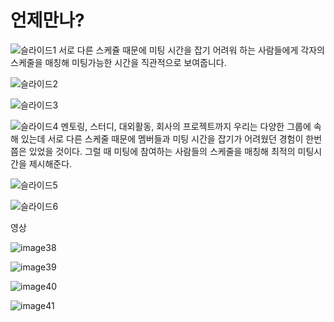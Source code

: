# 언제만나?


![슬라이드1](https://user-images.githubusercontent.com/80875005/227515787-7a98ee0b-40a4-460b-abfc-e66ce80ccacd.JPG)
서로 다른 스케쥴 때문에 미팅 시간을 잡기 어려워 하는 사람들에게 각자의 스케줄을 매칭해 미팅가능한 시간을 직관적으로 보여줍니다.

![슬라이드2](https://user-images.githubusercontent.com/80875005/227515788-2e897452-920c-4f72-8113-4b282af2de2a.JPG)

![슬라이드3](https://user-images.githubusercontent.com/80875005/227515791-e0aee72f-9e12-456d-a67b-8a58536cf574.JPG)

![슬라이드4](https://user-images.githubusercontent.com/80875005/227515793-30722de4-73a8-4eb3-80ba-e7df983bc63a.JPG)
멘토링, 스터디, 대외활동, 회사의 프로젝트까지 우리는 다양한 그룹에 속해 있는데 서로 다른 스케줄 때문에 멤버들과 미팅 시간을 잡기가 어려웠던 경험이 한번쯤은 있었을 것이다. 그럴 때 미팅에 참여하는 사람들의 스케줄을 매칭해 최적의 미팅시간을 제시해준다.

![슬라이드5](https://user-images.githubusercontent.com/80875005/227515796-88a2a20c-181e-426e-8413-bbab0187fb6f.JPG)

![슬라이드6](https://user-images.githubusercontent.com/80875005/227515798-0e6fc3d6-0cdc-49ca-9e83-acc2e7a24c05.JPG)

영상

![image38](https://user-images.githubusercontent.com/80875005/227517134-22e6d198-2c79-431a-a560-d56cb1a10c5c.png)

![image39](https://user-images.githubusercontent.com/80875005/227517142-d6f5369b-bfd2-4e3e-b1a0-4b0341f57a60.png)

![image40](https://user-images.githubusercontent.com/80875005/227517144-b64ee465-b54f-4c72-854e-6aedcefeb996.png)

![image41](https://user-images.githubusercontent.com/80875005/227517151-ec294179-3e6f-48cb-bbbf-ca34dd472c02.png)
